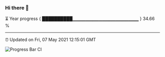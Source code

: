 ### Hi there 👋

⏳ Year progress { ██████████▁▁▁▁▁▁▁▁▁▁▁▁▁▁▁▁▁▁▁▁ } 34.66 %

---

⏰ Updated on Fri, 07 May 2021 12:15:01 GMT

![Progress Bar CI](https://github.com/liununu/liununu/workflows/Progress%20Bar%20CI/badge.svg)
